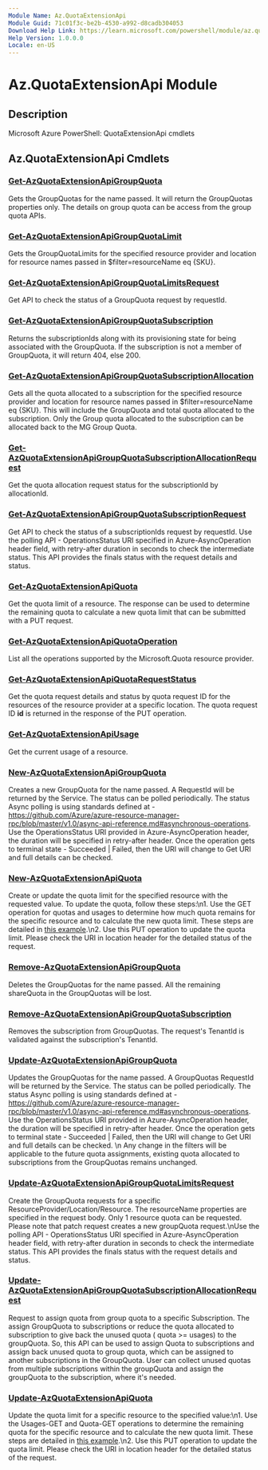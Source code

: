 ```yaml
---
Module Name: Az.QuotaExtensionApi
Module Guid: 71c01f3c-be2b-4530-a992-d8cadb304053
Download Help Link: https://learn.microsoft.com/powershell/module/az.quotaextensionapi
Help Version: 1.0.0.0
Locale: en-US
---
```


# Az.QuotaExtensionApi Module
## Description
Microsoft Azure PowerShell: QuotaExtensionApi cmdlets

## Az.QuotaExtensionApi Cmdlets
### [Get-AzQuotaExtensionApiGroupQuota](Get-AzQuotaExtensionApiGroupQuota.md)
Gets the GroupQuotas for the name passed.
It will return the GroupQuotas properties only.
The details on group quota can be access from the group quota APIs.

### [Get-AzQuotaExtensionApiGroupQuotaLimit](Get-AzQuotaExtensionApiGroupQuotaLimit.md)
Gets the GroupQuotaLimits for the specified resource provider and location for resource names passed in $filter=resourceName eq {SKU}.

### [Get-AzQuotaExtensionApiGroupQuotaLimitsRequest](Get-AzQuotaExtensionApiGroupQuotaLimitsRequest.md)
Get API to check the status of a GroupQuota request by requestId.

### [Get-AzQuotaExtensionApiGroupQuotaSubscription](Get-AzQuotaExtensionApiGroupQuotaSubscription.md)
Returns the subscriptionIds along with its provisioning state for being associated with the GroupQuota.
If the subscription is not a member of GroupQuota, it will return 404, else 200.

### [Get-AzQuotaExtensionApiGroupQuotaSubscriptionAllocation](Get-AzQuotaExtensionApiGroupQuotaSubscriptionAllocation.md)
Gets all the quota allocated to a subscription for the specified resource provider and location for resource names passed in $filter=resourceName eq {SKU}.
This will include the GroupQuota and total quota allocated to the subscription.
Only the Group quota allocated to the subscription can be allocated back to the MG Group Quota.

### [Get-AzQuotaExtensionApiGroupQuotaSubscriptionAllocationRequest](Get-AzQuotaExtensionApiGroupQuotaSubscriptionAllocationRequest.md)
Get the quota allocation request status for the subscriptionId by allocationId.

### [Get-AzQuotaExtensionApiGroupQuotaSubscriptionRequest](Get-AzQuotaExtensionApiGroupQuotaSubscriptionRequest.md)
Get API to check the status of a subscriptionIds request by requestId.
Use the polling API - OperationsStatus URI specified in Azure-AsyncOperation header field, with retry-after duration in seconds to check the intermediate status.
This API provides the finals status with the request details and status.

### [Get-AzQuotaExtensionApiQuota](Get-AzQuotaExtensionApiQuota.md)
Get the quota limit of a resource.
The response can be used to determine the remaining quota to calculate a new quota limit that can be submitted with a PUT request.

### [Get-AzQuotaExtensionApiQuotaOperation](Get-AzQuotaExtensionApiQuotaOperation.md)
List all the operations supported by the Microsoft.Quota resource provider.

### [Get-AzQuotaExtensionApiQuotaRequestStatus](Get-AzQuotaExtensionApiQuotaRequestStatus.md)
Get the quota request details and status by quota request ID for the resources of the resource provider at a specific location.
The quota request ID **id** is returned in the response of the PUT operation.

### [Get-AzQuotaExtensionApiUsage](Get-AzQuotaExtensionApiUsage.md)
Get the current usage of a resource.

### [New-AzQuotaExtensionApiGroupQuota](New-AzQuotaExtensionApiGroupQuota.md)
Creates a new GroupQuota for the name passed.
A RequestId will be returned by the Service.
The status can be polled periodically.
The status Async polling is using standards defined at - https://github.com/Azure/azure-resource-manager-rpc/blob/master/v1.0/async-api-reference.md#asynchronous-operations.
Use the OperationsStatus URI provided in Azure-AsyncOperation header, the duration will be specified in retry-after header.
Once the operation gets to terminal state - Succeeded | Failed, then the URI will change to Get URI and full details can be checked.

### [New-AzQuotaExtensionApiQuota](New-AzQuotaExtensionApiQuota.md)
Create or update the quota limit for the specified resource with the requested value.
To update the quota, follow these steps:\n1.
Use the GET operation for quotas and usages to determine how much quota remains for the specific resource and to calculate the new quota limit.
These steps are detailed in [this example](https://techcommunity.microsoft.com/t5/azure-governance-and-management/using-the-new-quota-rest-api/ba-p/2183670).\n2.
Use this PUT operation to update the quota limit.
Please check the URI in location header for the detailed status of the request.

### [Remove-AzQuotaExtensionApiGroupQuota](Remove-AzQuotaExtensionApiGroupQuota.md)
Deletes the GroupQuotas for the name passed.
All the remaining shareQuota in the GroupQuotas will be lost.

### [Remove-AzQuotaExtensionApiGroupQuotaSubscription](Remove-AzQuotaExtensionApiGroupQuotaSubscription.md)
Removes the subscription from GroupQuotas.
The request's TenantId is validated against the subscription's TenantId.

### [Update-AzQuotaExtensionApiGroupQuota](Update-AzQuotaExtensionApiGroupQuota.md)
Updates the GroupQuotas for the name passed.
A GroupQuotas RequestId will be returned by the Service.
The status can be polled periodically.
The status Async polling is using standards defined at - https://github.com/Azure/azure-resource-manager-rpc/blob/master/v1.0/async-api-reference.md#asynchronous-operations.
Use the OperationsStatus URI provided in Azure-AsyncOperation header, the duration will be specified in retry-after header.
Once the operation gets to terminal state - Succeeded | Failed, then the URI will change to Get URI and full details can be checked.
\n Any change in the filters will be applicable to the future quota assignments, existing quota allocated to subscriptions from the GroupQuotas remains unchanged.

### [Update-AzQuotaExtensionApiGroupQuotaLimitsRequest](Update-AzQuotaExtensionApiGroupQuotaLimitsRequest.md)
Create the GroupQuota requests for a specific ResourceProvider/Location/Resource.
The resourceName properties are specified in the request body.
Only 1 resource quota can be requested.
Please note that patch request creates a new groupQuota request.\nUse the polling API - OperationsStatus URI specified in Azure-AsyncOperation header field, with retry-after duration in seconds to check the intermediate status.
This API provides the finals status with the request details and status.

### [Update-AzQuotaExtensionApiGroupQuotaSubscriptionAllocationRequest](Update-AzQuotaExtensionApiGroupQuotaSubscriptionAllocationRequest.md)
Request to assign quota from group quota to a specific Subscription.
The assign GroupQuota to subscriptions or reduce the quota allocated to subscription to give back the unused quota ( quota \>= usages) to the groupQuota.
So, this API can be used to assign Quota to subscriptions and assign back unused quota to group quota, which can be assigned to another subscriptions in the GroupQuota.
User can collect unused quotas from multiple subscriptions within the groupQuota and assign the groupQuota to the subscription, where it's needed.

### [Update-AzQuotaExtensionApiQuota](Update-AzQuotaExtensionApiQuota.md)
Update the quota limit for a specific resource to the specified value:\n1.
Use the Usages-GET and Quota-GET operations to determine the remaining quota for the specific resource and to calculate the new quota limit.
These steps are detailed in [this example](https://techcommunity.microsoft.com/t5/azure-governance-and-management/using-the-new-quota-rest-api/ba-p/2183670).\n2.
Use this PUT operation to update the quota limit.
Please check the URI in location header for the detailed status of the request.

